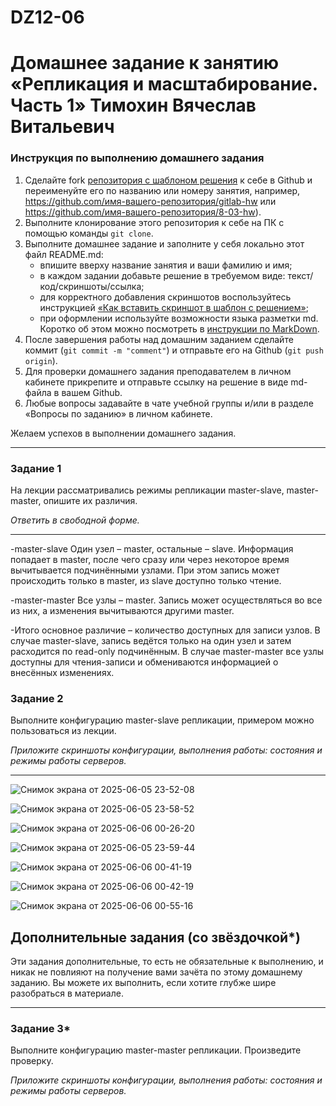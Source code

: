 # DZ12-06
# Домашнее задание к занятию «Репликация и масштабирование. Часть 1» Тимохин Вячеслав Витальевич

### Инструкция по выполнению домашнего задания

1. Сделайте fork [репозитория c шаблоном решения](https://github.com/netology-code/sys-pattern-homework) к себе в Github и переименуйте его по названию или номеру занятия, например, https://github.com/имя-вашего-репозитория/gitlab-hw или https://github.com/имя-вашего-репозитория/8-03-hw).
2. Выполните клонирование этого репозитория к себе на ПК с помощью команды `git clone`.
3. Выполните домашнее задание и заполните у себя локально этот файл README.md:
   - впишите вверху название занятия и ваши фамилию и имя;
   - в каждом задании добавьте решение в требуемом виде: текст/код/скриншоты/ссылка;
   - для корректного добавления скриншотов воспользуйтесь инструкцией [«Как вставить скриншот в шаблон с решением»](https://github.com/netology-code/sys-pattern-homework/blob/main/screen-instruction.md);
   - при оформлении используйте возможности языка разметки md. Коротко об этом можно посмотреть в [инструкции по MarkDown](https://github.com/netology-code/sys-pattern-homework/blob/main/md-instruction.md).
4. После завершения работы над домашним заданием сделайте коммит (`git commit -m "comment"`) и отправьте его на Github (`git push origin`).
5. Для проверки домашнего задания преподавателем в личном кабинете прикрепите и отправьте ссылку на решение в виде md-файла в вашем Github.
6. Любые вопросы задавайте в чате учебной группы и/или в разделе «Вопросы по заданию» в личном кабинете.

Желаем успехов в выполнении домашнего задания.

---

### Задание 1

На лекции рассматривались режимы репликации master-slave, master-master, опишите их различия.

*Ответить в свободной форме.*

---
-master-slave
Один узел – master, остальные – slave.
Информация попадает в master, после чего сразу или через некоторое время вычитывается подчинёнными узлами. При этом запись может происходить только в master, из slave доступно только чтение.

-master-master
Все узлы – master. Запись может осуществляться во все из них, а изменения вычитываются другими master.

-Итого основное различие – количество доступных для записи узлов. В случае master-slave, запись ведётся только на один узел и затем расходится по read-only подчинённым. В случае master-master все узлы доступны для чтения-записи и обмениваются информацией о внесённых изменениях.

### Задание 2

Выполните конфигурацию master-slave репликации, примером можно пользоваться из лекции.

*Приложите скриншоты конфигурации, выполнения работы: состояния и режимы работы серверов.*

---
![Снимок экрана от 2025-06-05 23-52-08](https://github.com/user-attachments/assets/536280e6-21de-48dd-b4ca-c2eaa76b1697)

![Снимок экрана от 2025-06-05 23-58-52](https://github.com/user-attachments/assets/3711358a-e39b-4ca6-b8b7-21c1ea810751)

![Снимок экрана от 2025-06-06 00-26-20](https://github.com/user-attachments/assets/4a10b5ad-af69-4b78-ad2f-2182f6b5aa86)

![Снимок экрана от 2025-06-05 23-59-44](https://github.com/user-attachments/assets/17964118-8e06-4df8-a421-4e249187c562)

![Снимок экрана от 2025-06-06 00-41-19](https://github.com/user-attachments/assets/e0874f71-3cd8-4201-aeb9-fd62a1d7af43)

![Снимок экрана от 2025-06-06 00-42-19](https://github.com/user-attachments/assets/da6a1e66-5051-4da1-a83b-2c778a0d30a0)

![Снимок экрана от 2025-06-06 00-55-16](https://github.com/user-attachments/assets/1522bcb4-6c33-4f20-aab8-0c9ca3a97b19)

## Дополнительные задания (со звёздочкой*)
Эти задания дополнительные, то есть не обязательные к выполнению, и никак не повлияют на получение вами зачёта по этому домашнему заданию. Вы можете их выполнить, если хотите глубже шире разобраться в материале.

---

### Задание 3* 

Выполните конфигурацию master-master репликации. Произведите проверку.

*Приложите скриншоты конфигурации, выполнения работы: состояния и режимы работы серверов.*
